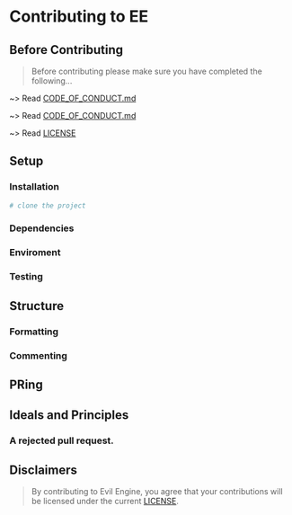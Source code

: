 # Contributing to EE

## Before Contributing
> Before contributing please make sure you have completed the following...

~> Read [CODE_OF_CONDUCT.md](/CODE_OF_CONDUCT.md)

~> Read [CODE_OF_CONDUCT.md](/CODE_OF_CONDUCT.md)

~> Read [LICENSE](/LICENSE)

## Setup

### Installation
```bash
# clone the project
```
### Dependencies

### Enviroment

### Testing

## Structure

### Formatting

### Commenting

## PRing

## Ideals and Principles

### A rejected pull request.

## Disclaimers
> By contributing to Evil Engine, you agree that your contributions will be licensed under the current [LICENSE](/LICENSE).
